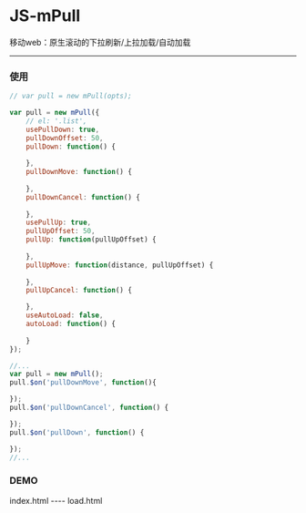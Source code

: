 # JS-mPull
移动web：原生滚动的下拉刷新/上拉加载/自动加载

-----------------------------------------

### 使用
```js
// var pull = new mPull(opts);

var pull = new mPull({
	// el: '.list',
	usePullDown: true,
	pullDownOffset: 50,
	pullDown: function() {
		
	},
	pullDownMove: function() {
		
	},
	pullDownCancel: function() {
		
	},
	usePullUp: true,
	pullUpOffset: 50,
	pullUp: function(pullUpOffset) {
		
	},
	pullUpMove: function(distance, pullUpOffset) {
		
	},
	pullUpCancel: function() {

	},
	useAutoLoad: false,
	autoLoad: function() {
		
	}
});

//...
var pull = new mPull();
pull.$on('pullDownMove', function(){

});
pull.$on('pullDownCancel', function() {

});
pull.$on('pullDown', function() {

});
//...

```

### DEMO
index.html  ----  load.html
